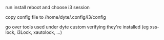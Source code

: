 run install
reboot and choose i3 session

copy config file to /home/dyte/.config/i3/config

go over tools used under dyte custom verifying they're installed (eg xss-lock, i3Lock, xautolock, ...)
